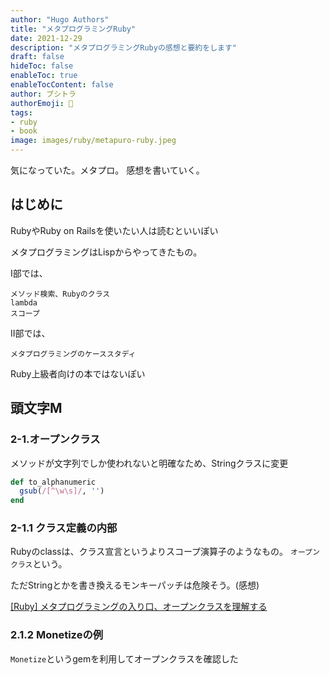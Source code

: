 ```yaml
---
author: "Hugo Authors"
title: "メタプログラミングRuby"
date: 2021-12-29
description: "メタプログラミングRubyの感想と要約をします"
draft: false
hideToc: false
enableToc: true
enableTocContent: false
author: ブシトラ
authorEmoji: 🐯
tags:
- ruby
- book
image: images/ruby/metapuro-ruby.jpeg
---
```


気になっていた。メタプロ。
感想を書いていく。

## はじめに

RubyやRuby on Railsを使いたい人は読むといいぽい

メタプログラミングはLispからやってきたもの。

I部では、

```
メソッド検索、Rubyのクラス
lambda
スコープ
```

Ⅱ部では、
```
メタプログラミングのケーススタディ
```

Ruby上級者向けの本ではないぽい

## 頭文字M

### 2-1.オープンクラス

メソッドが文字列でしか使われないと明確なため、Stringクラスに変更

```String.rb
def to_alphanumeric
  gsub(/[^\w\s]/, '')
end
```

### 2-1.1 クラス定義の内部

Rubyのclassは、クラス宣言というよりスコープ演算子のようなもの。
`オープンクラス`という。

ただStringとかを書き換えるモンキーパッチは危険そう。(感想)

[[Ruby] メタプログラミングの入り口、オープンクラスを理解する](https://qiita.com/kidach1/items/b1672f1c16e2d15f2d9c)

### 2.1.2 Monetizeの例

`Monetize`というgemを利用してオープンクラスを確認した
